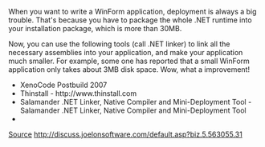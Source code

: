 When you want to write a WinForm application, deployment is always a big trouble. That's because you have to package the whole .NET runtime into your installation package, which is more than 30MB.

Now, you can use the following tools (call .NET linker) to link all the necessary assemblies into your application, and make your application much smaller. For example, some one has reported that a small WinForm application only takes about 3MB disk space. Wow, what a improvement!

<ul>
    <li>XenoCode Postbuild 2007</li>
    <li>Thinstall - http://www.thinstall.com</li>
    <li>Salamander .NET Linker, Native Compiler and Mini-Deployment Tool - Salamander .NET Linker, Native Compiler and Mini-Deployment Tool</li>
    <li></li>
</ul>

<a href="http://discuss.techinterview.org/default.asp?biz.5.446479.13">Source</a>
http://discuss.joelonsoftware.com/default.asp?biz.5.563055.31
